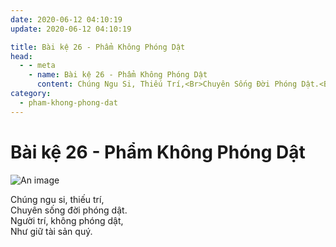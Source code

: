 ```yaml
---
date: 2020-06-12 04:10:19
update: 2020-06-12 04:10:19

title: Bài kệ 26 - Phẩm Không Phóng Dật
head:
  - - meta
    - name: Bài kệ 26 - Phẩm Không Phóng Dật
      content: Chúng Ngu Si, Thiếu Trí,<Br>Chuyên Sống Đời Phóng Dật.<Br>Người Trí, Không Phóng Dật,<Br>Như Giữ Tài Sản Quý.<Br>
category:
  - pham-khong-phong-dat
---
```


# Bài kệ 26 - Phẩm Không Phóng Dật

![An image](/img/pham-khong-phong-dat/pham-khong-phong-dat-026.jpg)

Chúng ngu si, thiếu trí,<br>Chuyên sống đời phóng dật.<br>Người trí, không phóng dật,<br>Như giữ tài sản quý.<br>
